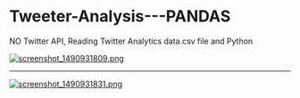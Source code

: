 # Tweeter-Analysis---PANDAS
NO Twitter API, Reading Twitter Analytics data.csv file and Python




[![screenshot_1490931809.png](https://s19.postimg.org/uwrvw2fcj/screenshot_1490931809.png)](https://postimg.org/image/ygdtlvi27/)

-----
[![screenshot_1490931831.png](https://s19.postimg.org/407wnqwj7/screenshot_1490931831.png)](https://postimg.org/image/jygmdvqr3/)
